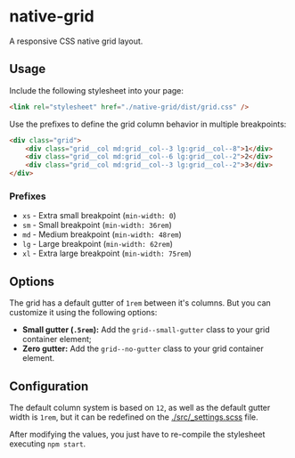 # native-grid

A responsive CSS native grid layout.

## Usage

Include the following stylesheet into your page:

```html
<link rel="stylesheet" href="./native-grid/dist/grid.css" />
```

Use the prefixes to define the grid column behavior in multiple breakpoints:

```html
<div class="grid">
    <div class="grid__col md:grid__col--3 lg:grid__col--8">1</div>
    <div class="grid__col md:grid__col--6 lg:grid__col--2">2</div>
    <div class="grid__col md:grid__col--3 lg:grid__col--2">3</div>
</div>
```

### Prefixes

- `xs` - Extra small breakpoint (`min-width: 0`)
- `sm` - Small breakpoint (`min-width: 36rem`)
- `md` - Medium breakpoint (`min-width: 48rem`)
- `lg` - Large breakpoint (`min-width: 62rem`)
- `xl` - Extra large breakpoint (`min-width: 75rem`)

## Options

The grid has a default gutter of `1rem` between it's columns. But you can customize
it using the following options:

- **Small gutter (`.5rem`):** Add the `grid--small-gutter` class to your grid container element;
- **Zero gutter:** Add the `grid--no-gutter` class to your grid container element.

## Configuration

The default column system is based on `12`, as well as the default gutter width
is `1rem`, but it can be redefined on the [./src/_settings.scss](src/_settings.scss) file.

After modifying the values, you just have to re-compile the stylesheet executing
`npm start`.
